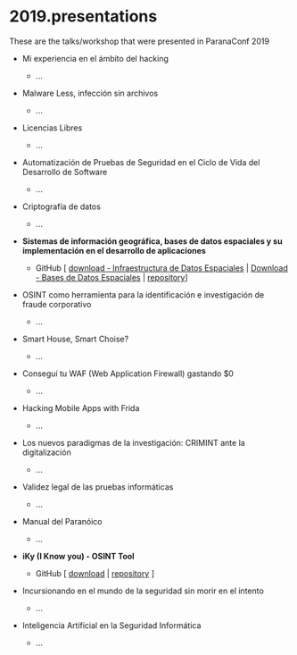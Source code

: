 # 2019.presentations

These are the talks/workshop that were presented in ParanaConf 2019  

  * Mi experiencia en el ámbito del hacking
    * ...

  * Malware Less, infección sin archivos
    * ...

  * Licencias Libres
    * ...

  * Automatización de Pruebas de Seguridad en el Ciclo de Vida del Desarrollo de Software
    * ...

  * Criptografía de datos
    * ...

  * **Sistemas de información geográfica, bases de datos espaciales y su implementación en el desarrollo de aplicaciones**
    * GitHub \[ [download - Infraestructura de Datos Espaciales](https://github.com/ParanaConf/2019.presentations/raw/master/Sistemas%20de%20información%20geográfica,%20bases%20de%20datos%20espaciales%20y%20su%20implementación%20en%20el%20desarrollo%20de%20aplicaciones/SisInfGeo-InfraestructuraDatosEspaciales.pdf) | [Download - Bases de Datos Espaciales](https://github.com/ParanaConf/2019.presentations/raw/master/Sistemas%20de%20información%20geográfica,%20bases%20de%20datos%20espaciales%20y%20su%20implementación%20en%20el%20desarrollo%20de%20aplicaciones/BaseDeDatosEspaciales.pdf) | [repository](https://github.com/ParanaConf/2019.presentations/blob/master/Sistemas%20de%20información%20geográfica,%20bases%20de%20datos%20espaciales%20y%20su%20implementación%20en%20el%20desarrollo%20de%20aplicaciones/)\]

  * OSINT como herramienta para la identificación e investigación de fraude corporativo
    * ...

  * Smart House, Smart Choise?
    * ...

  * Conseguí tu WAF (Web Application Firewall) gastando $0
    * ...

  * Hacking Mobile Apps with Frida
    * ...

  * Los nuevos paradigmas de la investigación: CRIMINT ante la digitalización
    * ...

  * Validez legal de las pruebas informáticas
    * ...

  * Manual del Paranóico
    * ...

  * **iKy (I Know you) - OSINT Tool**
    * GitHub \[ [download](https://github.com/ParanaConf/2019.presentations/raw/master/iKy%20(I%20Know%20you)%20-%20OSINT%20Tool/iKy.pdf) | [repository](https://github.com/ParanaConf/2019.presentations/tree/master/iKy%20(I%20Know%20you)%20-%20OSINT%20Tool) \]

  * Incursionando en el mundo de la seguridad sin morir en el intento
    * ...

  * Inteligencia Artificial en la Seguridad Informática
    * ...
